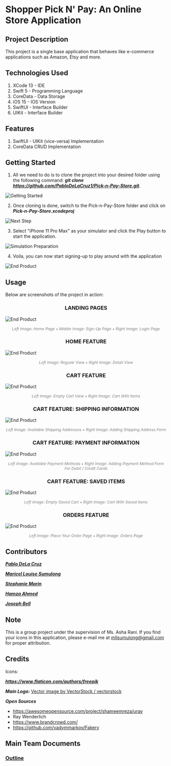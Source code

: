 # Shopper Pick N' Pay: An Online Store Application

## Project Description

This project is a single base application that behaves like e-commerce applications such as Amazon, Etsy and more.

## Technologies Used

1. XCode 13 - IDE
2. Swift 5 - Programming Language
3. CoreData - Data Storage
4. iOS 15 - IOS Version
5. SwiftUI - Interface Builder
6. UIKit - Interface Builder

## Features

1. SwiftUI - UIKit (vice-versa) Implementation
2. CoreData CRUD Implementation

## Getting Started

1. All we need to do is to clone the project into your desired folder using the following command: ***git clone https://github.com/PabloDeLaCruz1/Pick-n-Pay-Store.git***.

![Getting Started](Documentation/cloning.png)

2. Once cloning is done, switch to the Pick-n-Pay-Store folder and click on ***Pick-n-Pay-Store.xcodeproj***

![Next Step](Documentation/moveToFolder.png)

3. Select "iPhone 11 Pro Max" as your simulator and click the Play button to start the application.

![Simulation Preparation](Documentation/proMax.png)

4. Voila, you can now start signing-up to play around with the application

![End Product](Documentation/Voila.png)
    
## Usage

Below are screenshots of the project in action:

<h3 align="center">LANDING PAGES</h3>

![End Product](Documentation/landings.png)

<p align="center" style="color:gray;font-size:12px;"><i>Left Image: Home Page • Middle Image: Sign-Up Page • Right Image: Login Page</i></p>

<h3 align="center">HOME FEATURE</h3>

![End Product](Documentation/homePage.png)

<p align="center" style="color:gray;font-size:12px;"><i>Left Image: Regular View • Right Image: Detail View</i></p>

<h3 align="center">CART FEATURE</h3>

![End Product](Documentation/cartFeature.png)

<p align="center" style="color:gray;font-size:12px;"><i>Left Image: Empty Cart View • Right Image: Cart With Items</i></p>

<h3 align="center">CART FEATURE: SHIPPING INFORMATION</h3>

![End Product](Documentation/shippingInformation.png)

<p align="center" style="color:gray;font-size:12px;"><i>Left Image: Available Shipping Addresses • Right Image: Adding Shipping Address Form</i></p>

<h3 align="center">CART FEATURE: PAYMENT INFORMATION</h3>

![End Product](Documentation/paymentMethods.png)

<p align="center" style="color:gray;font-size:12px;"><i>Left Image: Available Payment Methods • Right Image: Adding Payment Method Form For Debit / Credit Cards</i></p>

<h3 align="center">CART FEATURE: SAVED ITEMS</h3>

![End Product](Documentation/savedItems.png)

<p align="center" style="color:gray;font-size:12px;"><i>Left Image: Empty Saved Cart • Right Image: Cart With Saved Items</i></p>

<h3 align="center">ORDERS FEATURE</h3>

![End Product](Documentation/ordersFeature.png)

<p align="center" style="color:gray;font-size:12px;"><i>Left Image: Place Your Order Page • Right Image: Orders Page</i></p>

## Contributors

<a href="https://github.com/PabloDeLaCruz1" title="Click for Github Portfolio">***Pablo DeLa Cruz***</a>

<a href="https://github.com/azhelle16" title="Click for Github Portfolio">***Maricel Louise Sumulong***</a>

<a href="https://github.com/stephaniemarin" title="Click for Github Portfolio">***Stephanie Marin***</a>

<a href="https://github.com/Merderr" title="Click for Github Portfolio">***Hamza Ahmed***</a>

<a href="https://github.com/JBell13" title="Click for Github Portfolio">***Joseph Bell***</a>

## Note
This is a group project under the supervision of Ms. Asha Rani. If you find your icons in this application, please e-mail me at mllsumulong@gmail.com for proper attribution.

## Credits

Icons: 

***https://www.flaticon.com/authors/freepik***

***Main Logo:***
<a href="https://www.vectorstock.com/royalty-free-vector/brain-tech-logo-design-template-vector-31362674">Vector image by VectorStock / vectorstock</a>

***Open Sources***

- https://awesomeopensource.com/project/shameemreza/uray
- Ray Wenderlich
- https://www.brandcrowd.com/
- https://github.com/vadymmarkov/Fakery

## Main Team Documents

### [Outline](https://docs.google.com/document/d/18oLW9TXvV11Yx9kF4zBf7WkKbiuCD5UP4V5R8_vXVdo/edit?usp=sharing)



